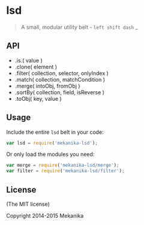 
# lsd

> A small, modular utility belt - `left shift dash` _

## API

- .is.<Type>( value )
- .clone( element )
- .filter( collection, selector, onlyIndex )
- .match( collection, matchCondition )
- .merge( intoObj, fromObj )
- .sortBy( collection, field, isReverse )
- .toObj( key, value )

## Usage

Include the entire `lsd` belt in your code:

```js
var lsd = require('mekanika-lsd');
```

Or only load the modules you need:

```js
var merge = require('mekanika-lsd/merge');
var filter = require('mekanika-lsd/filter');
```

## License

(The MIT license)

Copyright 2014-2015 Mekanika
